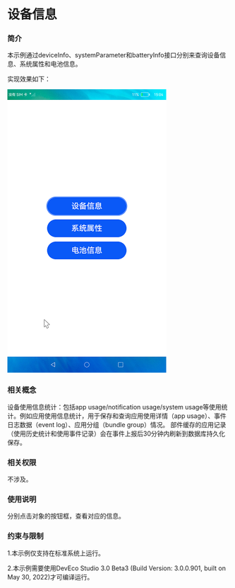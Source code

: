 # 设备信息

### 简介

本示例通过deviceInfo、systemParameter和batteryInfo接口分别来查询设备信息、系统属性和电池信息。

实现效果如下：

![](screenshots/device/device.png)

### 相关概念

设备使用信息统计：包括app usage/notification usage/system usage等使用统计。例如应用使用信息统计，用于保存和查询应用使用详情（app usage）、事件日志数据（event log）、应用分组（bundle group）情况。 部件缓存的应用记录（使用历史统计和使用事件记录）会在事件上报后30分钟内刷新到数据库持久化保存。

### 相关权限

不涉及。

### 使用说明

分别点击对象的按钮框，查看对应的信息。

### 约束与限制

1.本示例仅支持在标准系统上运行。

2.本示例需要使用DevEco Studio 3.0 Beta3 (Build Version: 3.0.0.901, built on May 30, 2022)才可编译运行。
